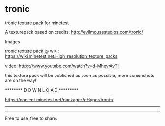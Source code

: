 # tronic
tronic texture pack for minetest


A texturepack based on credits: http://evilmousestudios.com/tronic/

Images

tronic texture pack @ wiki: https://wiki.minetest.net/High_resolution_texture_packs

video: https://www.youtube.com/watch?v=d-MhevrAvTI

this texture pack will be published as soon as possible, more screenshots are on the way!

******** D O W N L O A D *********

https://content.minetest.net/packages/cHyper/tronic/

**********************************

___________________________

Free to use, free to share.
